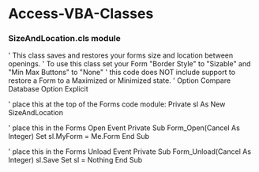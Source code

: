 # Access-VBA-Classes

### SizeAndLocation.cls module

' This class saves and restores your forms size and location between openings.
' To use this class set your Form "Border Style" to "Sizable" and "Min Max Buttons" to "None"
' this code does NOT include support to restore a Form to a Maximized or Minimized state.
'
Option Compare Database
Option Explicit

'  place this at the top of the Forms code module:
Private sl As New SizeAndLocation

'  place this in the Forms Open Event
Private Sub Form_Open(Cancel As Integer)
   Set sl.MyForm = Me.Form
End Sub

'  place this in the Forms Unload Event
Private Sub Form_Unload(Cancel As Integer)
   sl.Save
   Set sl = Nothing
End Sub

